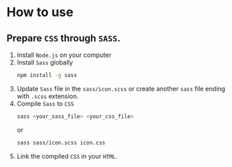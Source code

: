 # How to use
## Prepare `CSS` through `SASS`.
1. Install `Node.js` on your computer
2. Install `Sass` globally
    ```bash
    npm install -g sass
    ```
3. Update `Sass` file in the `sass/icon.scss` or create another `sass` file ending with `.scss` extension.
4. Compile `Sass` to `CSS`
    ```bash
    sass <your_sass_file> <your_css_file>
    ```
    or
    ```bash
    sass sass/icon.scss icon.css
    ```
5. Link the compiled `CSS` in your `HTML`.